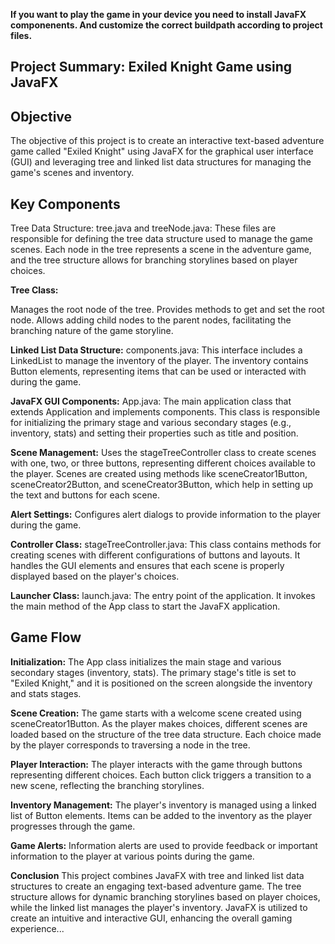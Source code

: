 **If you want to play the game in your device you need to install JavaFX componenents. And customize the correct buildpath according to project files.**


## **Project Summary: Exiled Knight Game using JavaFX**

## **Objective**
The objective of this project is to create an interactive text-based adventure game called "Exiled Knight" using JavaFX for the graphical user interface (GUI) and leveraging tree and linked list data structures for managing the game's scenes and inventory.

## **Key Components**
Tree Data Structure:
tree.java and treeNode.java: These files are responsible for defining the tree data structure used to manage the game scenes. 
Each node in the tree represents a scene in the adventure game, and the tree structure allows for branching storylines based on player choices.

**Tree Class:**

Manages the root node of the tree.
Provides methods to get and set the root node.
Allows adding child nodes to the parent nodes, facilitating the branching nature of the game storyline.

**Linked List Data Structure:**
components.java: This interface includes a LinkedList to manage the inventory of the player. The inventory contains Button elements, representing items that can be used or interacted with during the game.

**JavaFX GUI Components:**
App.java: The main application class that extends Application and implements components. This class is responsible for initializing the primary stage and various secondary stages (e.g., inventory, stats) and setting their properties such as title and position.

**Scene Management:**
Uses the stageTreeController class to create scenes with one, two, or three buttons, representing different choices available to the player.
Scenes are created using methods like sceneCreator1Button, sceneCreator2Button, and sceneCreator3Button, which help in setting up the text and buttons for each scene.

**Alert Settings:**
Configures alert dialogs to provide information to the player during the game.

**Controller Class:**
stageTreeController.java: This class contains methods for creating scenes with different configurations of buttons and layouts. 
It handles the GUI elements and ensures that each scene is properly displayed based on the player's choices.

**Launcher Class:**
launch.java: The entry point of the application. It invokes the main method of the App class to start the JavaFX application.

## **Game Flow**

**Initialization:**
The App class initializes the main stage and various secondary stages (inventory, stats).
The primary stage's title is set to "Exiled Knight," and it is positioned on the screen alongside the inventory and stats stages.

**Scene Creation:**
The game starts with a welcome scene created using sceneCreator1Button.
As the player makes choices, different scenes are loaded based on the structure of the tree data structure. Each choice made by the player corresponds to traversing a node in the tree.

**Player Interaction:**
The player interacts with the game through buttons representing different choices.
Each button click triggers a transition to a new scene, reflecting the branching storylines.

**Inventory Management:**
The player's inventory is managed using a linked list of Button elements. Items can be added to the inventory as the player progresses through the game.

**Game Alerts:**
Information alerts are used to provide feedback or important information to the player at various points during the game.

**Conclusion**
This project combines JavaFX with tree and linked list data structures to create an engaging text-based adventure game. 
The tree structure allows for dynamic branching storylines based on player choices, while the linked list manages the player's inventory.
JavaFX is utilized to create an intuitive and interactive GUI, enhancing the overall gaming experience...
